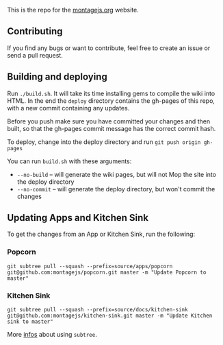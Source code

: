 This is the repo for the [montagejs.org](http://montagejs.org) website.

## Contributing
If you find any bugs or want to contribute, feel free to create an issue or send a pull request.

## Building and deploying

Run `./build.sh`. It will take its time installing gems to compile the wiki
into HTML. In the end the `deploy` directory contains the gh-pages of this
repo, with a new commit containing any updates.

Before you push make sure you have committed your changes and then built, so
that the gh-pages commit message has the correct commit hash.

To deploy, change into the deploy directory and run `git push origin gh-pages`

You can run `build.sh` with these arguments:

* `--no-build` – will generate the wiki pages, but will not Mop the site into the deploy directory
* `--no-commit` – will generate the deploy directory, but won't commit the changes

## Updating Apps and Kitchen Sink

To get the changes from an App or Kitchen Sink, run the following:

### Popcorn
`git subtree pull --squash --prefix=source/apps/popcorn git@github.com:montagejs/popcorn.git master -m "Update Popcorn to master"`

### Kitchen Sink
`git subtree pull --squash --prefix=source/docs/kitchen-sink git@github.com:montagejs/kitchen-sink.git master -m "Update Kitchen sink to master"`

More [infos](https://github.com/montagejs/montage/wiki/git-subtree) about using `subtree`.
